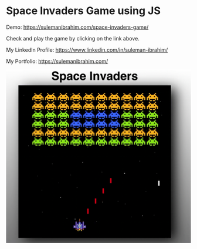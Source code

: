 # Space Invaders Game using JS

Demo:  https://sulemanibrahim.com/space-invaders-game/

Check and play the game by clicking on the link above.

My LinkedIn Profile:  https://www.linkedin.com/in/suleman-ibrahim/

My Portfolio:  https://sulemanibrahim.com/

![alt text](cover.png)



